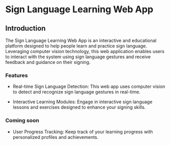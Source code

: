 # Sign Language Learning Web App


## Introduction

The Sign Language Learning Web App is an interactive and educational platform designed to help people learn and practice sign language. Leveraging computer vision technology, this web application enables users to interact with the system using sign language gestures and receive feedback and guidance on their signing.

### Features

- Real-time Sign Language Detection: This web app uses computer vision to detect and recognize sign language gestures in real-time.

- Interactive Learning Modules: Engage in interactive sign language lessons and exercises designed to enhance your signing skills.


### Coming soon
- User Progress Tracking: Keep track of your learning progress with personalized profiles and achievements.
